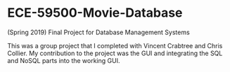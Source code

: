 # ECE-59500-Movie-Database
(Spring 2019) Final Project for Database Management Systems

This was a group project that I completed with Vincent Crabtree and Chris Collier. My contribution to the project was the GUI and integrating the SQL and NoSQL parts into the working GUI.
